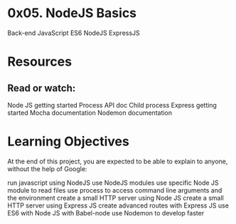 # 0x05. NodeJS Basics
Back-end
JavaScript
ES6
NodeJS
ExpressJS


# Resources
## Read or watch:

Node JS getting started
Process API doc
Child process
Express getting started
Mocha documentation
Nodemon documentation
# Learning Objectives
At the end of this project, you are expected to be able to explain to anyone, without the help of Google:

run javascript using NodeJS
use NodeJS modules
use specific Node JS module to read files
use process to access command line arguments and the environment
create a small HTTP server using Node JS
create a small HTTP server using Express JS
create advanced routes with Express JS
use ES6 with Node JS with Babel-node
use Nodemon to develop faster
